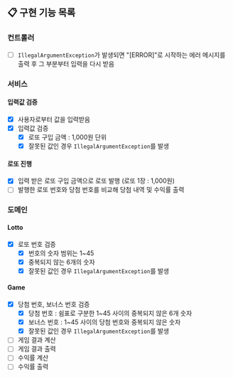 ## 📋 구현 기능 목록

### 컨트롤러
- [ ] `IllegalArgumentException`가 발생되면 "[ERROR]"로 시작하는 에러 메시지를 출력 후 그 부분부터 입력을 다시 받음

### 서비스

#### 입력값 검증

- [x] 사용자로부터 값을 입력받음
- [x] 입력값 검증
    - [x] 로또 구입 금액 : 1,000원 단위
    - [x] 잘못된 값인 경우 `IllegalArgumentException`를 발생

#### 로또 진행

- [x] 입력 받은 로또 구입 금액으로 로또 발행 (로또 1장 : 1,000원)
- [ ] 발행한 로또 번호와 당첨 번호를 비교해 당첨 내역 및 수익률 출력

### 도메인

#### Lotto

- [x] 로또 번호 검증
    - [x] 번호의 숫자 범위는 1~45
    - [x] 중복되지 않는 6개의 숫자
    - [x] 잘못된 값인 경우 `IllegalArgumentException`를 발생

#### Game

- [x] 당첨 번호, 보너스 번호 검증
    - [x] 당첨 번호 : 쉼표로 구분한 1~45 사이의 중복되지 않은 6개 숫자
    - [x] 보너스 번호 : 1~45 사이의 당첨 번호와 중복되지 않은 숫자
    - [x] 잘못된 값인 경우 `IllegalArgumentException`를 발생
- [ ] 게임 결과 계산
- [ ] 게임 결과 출력
- [ ] 수익률 계산
- [ ] 수익률 출력